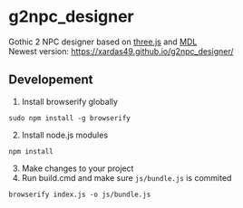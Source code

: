 # g2npc_designer
Gothic 2 NPC designer based on [three.js](https://github.com/mrdoob/three.js) and [MDL](https://getmdl.io/)  
Newest version: https://xardas49.github.io/g2npc_designer/

## Developement

1. Install browserify globally

`sudo npm install -g browserify`

2. Install node.js modules

`npm install`

3. Make changes to your project
4. Run build.cmd and make sure `js/bundle.js` is commited

`browserify index.js -o js/bundle.js`

